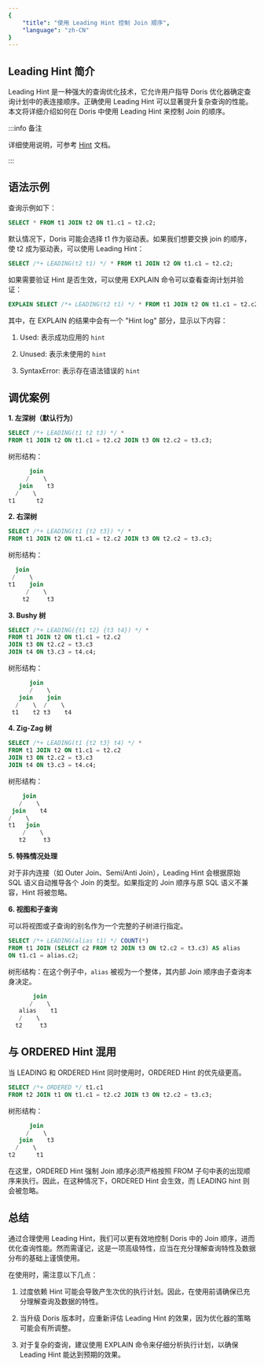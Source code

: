 ```yaml
---
{
    "title": "使用 Leading Hint 控制 Join 顺序",
    "language": "zh-CN"
}
---
```


<!-- 
Licensed to the Apache Software Foundation (ASF) under one
or more contributor license agreements.  See the NOTICE file
distributed with this work for additional information
regarding copyright ownership.  The ASF licenses this file
to you under the Apache License, Version 2.0 (the
"License"); you may not use this file except in compliance
with the License.  You may obtain a copy of the License at

  http://www.apache.org/licenses/LICENSE-2.0

Unless required by applicable law or agreed to in writing,
software distributed under the License is distributed on an
"AS IS" BASIS, WITHOUT WARRANTIES OR CONDITIONS OF ANY
KIND, either express or implied.  See the License for the
specific language governing permissions and limitations
under the License.
-->

## Leading Hint 简介

Leading Hint 是一种强大的查询优化技术，它允许用户指导 Doris 优化器确定查询计划中的表连接顺序。正确使用 Leading Hint 可以显著提升复杂查询的性能。本文将详细介绍如何在 Doris 中使用 Leading Hint 来控制 Join 的顺序。

:::info 备注

详细使用说明，可参考 [Hint](../../../query-acceleration/tuning/join-hint) 文档。

:::

## 语法示例

查询示例如下：

```sql
SELECT * FROM t1 JOIN t2 ON t1.c1 = t2.c2;
```

默认情况下，Doris 可能会选择 t1 作为驱动表。如果我们想要交换 join 的顺序，使 t2 成为驱动表，可以使用 Leading Hint：

```sql
SELECT /*+ LEADING(t2 t1) */ * FROM t1 JOIN t2 ON t1.c1 = t2.c2;
```

如果需要验证 Hint 是否生效，可以使用 EXPLAIN 命令可以查看查询计划并验证：

```sql
EXPLAIN SELECT /*+ LEADING(t2 t1) */ * FROM t1 JOIN t2 ON t1.c1 = t2.c2;
```

其中，在 EXPLAIN 的结果中会有一个 "Hint log" 部分，显示以下内容：

1. Used: 表示成功应用的 `hint`

2. Unused: 表示未使用的 `hint`

3. SyntaxError: 表示存在语法错误的 `hint`

## 调优案例


**1. 左深树（默认行为）**

```sql
SELECT /*+ LEADING(t1 t2 t3) */ *   
FROM t1 JOIN t2 ON t1.c1 = t2.c2 JOIN t3 ON t2.c2 = t3.c3;
```

树形结构：

```sql
      join  
     /    \  
   join    t3  
  /    \  
t1      t2
```

**2. 右深树**

```sql
SELECT /*+ LEADING(t1 {t2 t3}) */ *   
FROM t1 JOIN t2 ON t1.c1 = t2.c2 JOIN t3 ON t2.c2 = t3.c3;
```

树形结构：

```sql
  join  
 /    \  
t1    join  
     /    \  
    t2     t3
```

**3. Bushy 树**

```sql
SELECT /*+ LEADING({t1 t2} {t3 t4}) */ *   
FROM t1 JOIN t2 ON t1.c1 = t2.c2   
JOIN t3 ON t2.c2 = t3.c3   
JOIN t4 ON t3.c3 = t4.c4;
```

树形结构：

```sql
      join  
      /    \  
   join    join  
  /    \  /    \  
 t1    t2 t3    t4
```

**4. Zig-Zag 树**

```sql
SELECT /*+ LEADING(t1 {t2 t3} t4) */ *   
FROM t1 JOIN t2 ON t1.c1 = t2.c2   
JOIN t3 ON t2.c2 = t3.c3   
JOIN t4 ON t3.c3 = t4.c4;
```

树形结构：

```sql
    join  
   /    \  
 join    t4  
/    \  
t1   join  
    /    \  
   t2     t3
```

**5. 特殊情况处理**

对于非内连接（如 Outer Join、Semi/Anti Join），Leading Hint 会根据原始 SQL 语义自动推导各个 Join 的类型。如果指定的 Join 顺序与原 SQL 语义不兼容，Hint 将被忽略。

**6. 视图和子查询**

可以将视图或子查询的别名作为一个完整的子树进行指定。

```sql
SELECT /*+ LEADING(alias t1) */ COUNT(*)   
FROM t1 JOIN (SELECT c2 FROM t2 JOIN t3 ON t2.c2 = t3.c3) AS alias   
ON t1.c1 = alias.c2;
```

树形结构：在这个例子中，`alias` 被视为一个整体，其内部 Join 顺序由子查询本身决定。

```sql
       join  
      /    \  
   alias    t1  
   /    \  
  t2     t3
```

## 与 ORDERED Hint 混用

当 LEADING 和 ORDERED Hint 同时使用时，ORDERED Hint 的优先级更高。

```sql
SELECT /*+ ORDERED */ t1.c1   
FROM t2 JOIN t1 ON t1.c1 = t2.c2 JOIN t3 ON t2.c2 = t3.c3;
```

树形结构：

```sql
      join  
     /    \  
   join    t3  
  /    \  
t2      t1
```

在这里，ORDERED Hint 强制 Join 顺序必须严格按照 FROM 子句中表的出现顺序来执行。因此，在这种情况下，ORDERED Hint 会生效，而 LEADING hint 则会被忽略。

## 总结

通过合理使用 Leading Hint，我们可以更有效地控制 Doris 中的 Join 顺序，进而优化查询性能。然而需谨记，这是一项高级特性，应当在充分理解查询特性及数据分布的基础上谨慎使用。

在使用时，需注意以下几点：

1. 过度依赖 Hint 可能会导致产生次优的执行计划。因此，在使用前请确保已充分理解查询及数据的特性。

2. 当升级 Doris 版本时，应重新评估 Leading Hint 的效果，因为优化器的策略可能会有所调整。

3. 对于复杂的查询，建议使用 EXPLAIN 命令来仔细分析执行计划，以确保 Leading Hint 能达到预期的效果。
